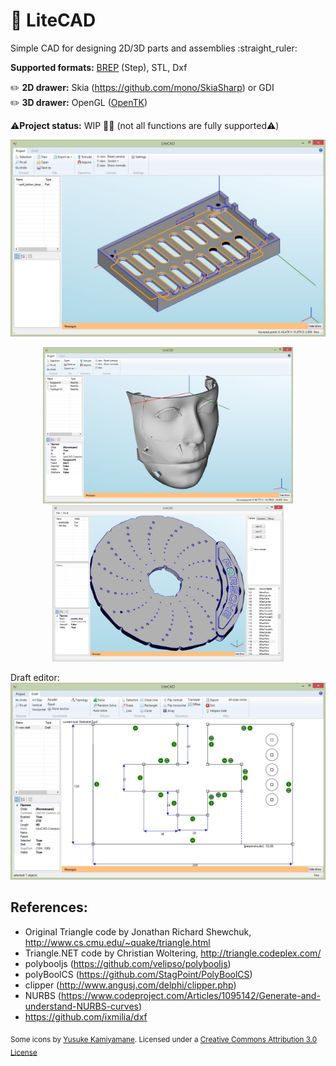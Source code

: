 # :triangular_ruler: LiteCAD

<p>
Simple CAD for designing 2D/3D parts and assemblies  :straight_ruler:
</p><p>

**Supported formats:** <a href="https://en.wikipedia.org/wiki/Boundary_representation">BREP</a> (Step), STL, Dxf

</p>

:pencil2: **2D drawer:** Skia (https://github.com/mono/SkiaSharp) or GDI<br/>
:pencil2: **3D drawer:** OpenGL (<a href="https://github.com/opentk/opentk">OpenTK</a>)

:warning:**Project status:** WIP  :construction::construction_worker: (not all functions are fully supported:warning:)

<img src="imgs/2.jpg"/>
<p align="center">
<img height="250" src="imgs/3.jpg"/>
<img height="250" src="imgs/1.jpg"/>

  
</p>
Draft editor:

<img  src="imgs/4.jpg"/>



## References:
* Original Triangle code by Jonathan Richard Shewchuk, http://www.cs.cmu.edu/~quake/triangle.html
* Triangle.NET code by Christian Woltering, http://triangle.codeplex.com/
* polybooljs (https://github.com/velipso/polybooljs)
* polyBoolCS (https://github.com/StagPoint/PolyBoolCS)
* clipper (http://www.angusj.com/delphi/clipper.php)
* NURBS (https://www.codeproject.com/Articles/1095142/Generate-and-understand-NURBS-curves)
* https://github.com/ixmilia/dxf

<sub>Some icons by [Yusuke Kamiyamane](http://p.yusukekamiyamane.com/). Licensed under a [Creative Commons Attribution 3.0 License](http://creativecommons.org/licenses/by/3.0/)</sub>
